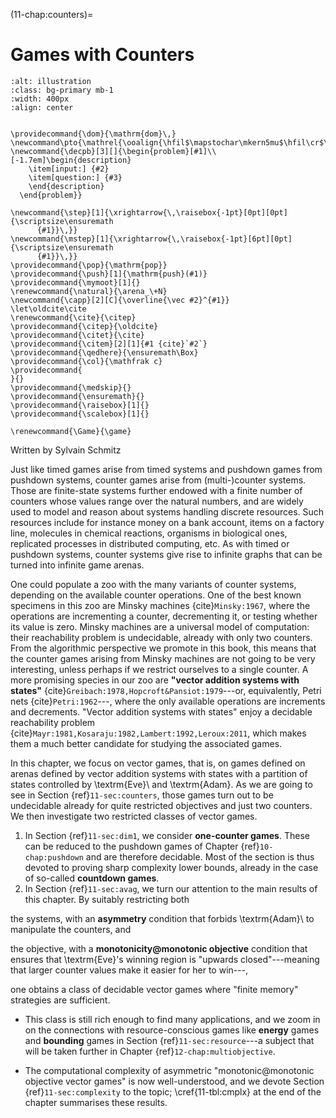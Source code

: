 (11-chap:counters)=
# Games with Counters

```{image} ./../Illustrations/11.jpg
:alt: illustration
:class: bg-primary mb-1
:width: 400px
:align: center
```

```{math}

\providecommand{\dom}{\mathrm{dom}\,}
\newcommand\pto{\mathrel{\ooalign{\hfil$\mapstochar\mkern5mu$\hfil\cr$\to$\cr}}}
\newcommand{\decpb}[3][]{\begin{problem}[#1]\\[-1.7em]\begin{description}     
    \item[input:] {#2}
    \item[question:] {#3}
    \end{description}
  \end{problem}}

\newcommand{\step}[1]{\xrightarrow{\,\raisebox{-1pt}[0pt][0pt]{\scriptsize\ensuremath
      {#1}}\,}}
\newcommand{\mstep}[1]{\xrightarrow{\,\raisebox{-1pt}[6pt][0pt]{\scriptsize\ensuremath
      {#1}}\,}}
\providecommand{\pop}{\mathrm{pop}}
\providecommand{\push}[1]{\mathrm{push}(#1)}
\providecommand{\mymoot}[1]{}
\renewcommand{\natural}{\arena_\+N}
\newcommand{\capp}[2][C]{\overline{\vec #2}^{#1}}
\let\oldcite\cite
\renewcommand{\cite}{\citep}
\providecommand{\citep}{\oldcite}
\providecommand{\citet}{\cite}
\providecommand{\citem}[2][1]{#1 {cite}`#2`}
\providecommand{\qedhere}{\ensuremath\Box}
\providecommand{\col}{\mathfrak c}
\providecommand{
}{}
\providecommand{\medskip}{}
\providecommand{\ensuremath}{}
\providecommand{\raisebox}[1]{}
\providecommand{\scalebox}[1]{}

\renewcommand{\Game}{\game}

```


Written by Sylvain Schmitz



Just like timed games arise from timed systems and pushdown games
from pushdown systems, counter games arise from (multi-)counter
systems.  Those are finite-state systems further endowed with a
finite number of counters whose values range over the natural numbers,
and are widely used to model and reason about systems handling
discrete resources.  Such resources include for instance money on a
bank account, items on a factory line, molecules in chemical
reactions, organisms in biological ones, replicated processes in
distributed computing, etc.  As with timed or pushdown systems,
counter systems give rise to infinite graphs that can be turned into
infinite game arenas.

 One could populate a zoo with the many variants of counter systems,
depending on the available counter operations.  One of the best known
specimens in this zoo are Minsky machines {cite}`Minsky:1967`,
where the operations are incrementing a counter, decrementing it, or
testing whether its value is zero.  Minsky machines are a universal
model of computation: their reachability problem is undecidable,
already with only two counters.  From the algorithmic perspective we
promote in this book, this means that the counter games arising from
Minsky machines are not going to be very interesting, unless perhaps
if we restrict ourselves to a single counter.  A more promising
species in our zoo are **"vector addition systems with
  states"** {cite}`Greibach:1978,Hopcroft&Pansiot:1979`---or,
equivalently, Petri nets {cite}`Petri:1962`---, where the only
available operations are increments and decrements.  "Vector addition
systems with states" enjoy a decidable reachability
problem {cite}`Mayr:1981,Kosaraju:1982,Lambert:1992,Leroux:2011`, which
makes them a much better candidate for studying the associated games.

In this chapter, we focus on vector games, that is, on games defined
on arenas defined by vector addition systems with states with a
partition of states controlled by  \textrm{Eve}\ and  \textrm{Adam}.  As we are going to
see in Section {ref}`11-sec:counters`, those games turn out to be undecidable
already for quite restricted objectives and just two counters.  We
then investigate two restricted classes of vector games.

1.  In Section {ref}`11-sec:dim1`, we consider **one-counter games**.  These can
  be reduced to the pushdown games of Chapter {ref}`10-chap:pushdown` and are
  therefore decidable.  Most of the section is thus devoted to proving
  sharp complexity lower bounds, already in the case of so-called
  **countdown games**.
2.  In Section {ref}`11-sec:avag`, we turn our attention to the main results of
  this chapter.  By suitably restricting both

  the systems, with an
  **asymmetry** condition that forbids  \textrm{Adam}\ to manipulate the
  counters, and
  
  the objective, with a **monotonicity@monotonic objective**
    condition that ensures that  \textrm{Eve}'s winning region is "upwards
    closed"---meaning that larger counter values make it easier for
    her to win---,
  
  one obtains a class of decidable vector games where "finite
  memory" strategies are sufficient.
  
  *    This class is still rich enough to find many applications, and we
  zoom in on the connections with resource-conscious games like
  **energy** games and **bounding** games in
  Section {ref}`11-sec:resource`---a subject that will be taken further in
  Chapter {ref}`12-chap:multiobjective`.
  
  *  The computational complexity of asymmetric "monotonic@monotonic
  objective vector games" is now well-understood, and we devote
  Section {ref}`11-sec:complexity` to the topic; \cref{11-tbl:cmplx} at the end of
  the chapter summarises these results.













